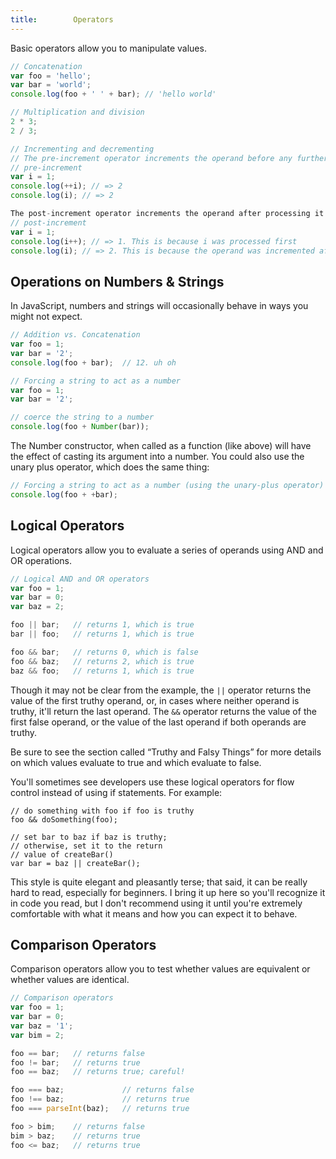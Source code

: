 ```yaml
---
title:        Operators
---
```

Basic operators allow you to manipulate values.

``` js
// Concatenation
var foo = 'hello';
var bar = 'world';
console.log(foo + ' ' + bar); // 'hello world'
```

``` js
// Multiplication and division
2 * 3;
2 / 3;
```

``` js
// Incrementing and decrementing
// The pre-increment operator increments the operand before any further processing.
// pre-increment
var i = 1;
console.log(++i); // => 2
console.log(i); // => 2

The post-increment operator increments the operand after processing it.
// post-increment
var i = 1;
console.log(i++); // => 1. This is because i was processed first
console.log(i); // => 2. This is because the operand was incremented after processing in the previous step.
```

## Operations on Numbers & Strings

In JavaScript, numbers and strings will occasionally behave in ways you might
not expect.

``` js
// Addition vs. Concatenation
var foo = 1;
var bar = '2';
console.log(foo + bar);  // 12. uh oh
```

``` js
// Forcing a string to act as a number
var foo = 1;
var bar = '2';

// coerce the string to a number
console.log(foo + Number(bar));
```

The Number constructor, when called as a function (like above) will have the
effect of casting its argument into a number. You could also use the unary plus
operator, which does the same thing:

``` js
// Forcing a string to act as a number (using the unary-plus operator)
console.log(foo + +bar);
```

## Logical Operators

Logical operators allow you to evaluate a series of operands using AND and OR
operations.

``` js
// Logical AND and OR operators
var foo = 1;
var bar = 0;
var baz = 2;

foo || bar;   // returns 1, which is true
bar || foo;   // returns 1, which is true

foo && bar;   // returns 0, which is false
foo && baz;   // returns 2, which is true
baz && foo;   // returns 1, which is true
```

Though it may not be clear from the example, the `||` operator returns the value
of the first truthy operand, or, in cases where neither operand is truthy,
it'll return the last operand. The `&&` operator returns the value of
the first false operand, or the value of the last operand if both operands are
truthy.

Be sure to see the section called “Truthy and Falsy Things” for more
details on which values evaluate to true and which evaluate to false.

<div class="note">
You'll sometimes see developers use these logical operators for flow control
instead of using if statements. For example:

    // do something with foo if foo is truthy
    foo && doSomething(foo);

    // set bar to baz if baz is truthy;
    // otherwise, set it to the return
    // value of createBar()
    var bar = baz || createBar();

This style is quite elegant and pleasantly terse; that said, it can be really
hard to read, especially for beginners. I bring it up here so you'll recognize
it in code you read, but I don't recommend using it until you're extremely
comfortable with what it means and how you can expect it to behave.
</div>

## Comparison Operators

Comparison operators allow you to test whether values are equivalent or whether
values are identical.

``` js
// Comparison operators
var foo = 1;
var bar = 0;
var baz = '1';
var bim = 2;

foo == bar;   // returns false
foo != bar;   // returns true
foo == baz;   // returns true; careful!

foo === baz;             // returns false
foo !== baz;             // returns true
foo === parseInt(baz);   // returns true

foo > bim;    // returns false
bim > baz;    // returns true
foo <= baz;   // returns true
```
